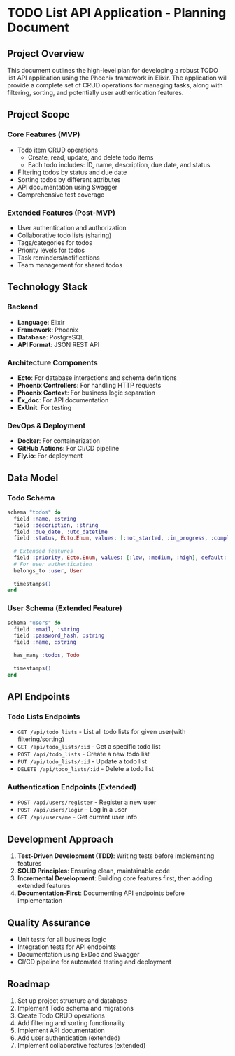 # TODO List API Application - Planning Document

## Project Overview
This document outlines the high-level plan for developing a robust TODO list API application using the Phoenix framework in Elixir. The application will provide a complete set of CRUD operations for managing tasks, along with filtering, sorting, and potentially user authentication features.

## Project Scope

### Core Features (MVP)
- Todo item CRUD operations
  - Create, read, update, and delete todo items
  - Each todo includes: ID, name, description, due date, and status
- Filtering todos by status and due date
- Sorting todos by different attributes
- API documentation using Swagger
- Comprehensive test coverage

### Extended Features (Post-MVP)
- User authentication and authorization
- Collaborative todo lists (sharing)
- Tags/categories for todos
- Priority levels for todos
- Task reminders/notifications
- Team management for shared todos

## Technology Stack

### Backend
- **Language**: Elixir
- **Framework**: Phoenix
- **Database**: PostgreSQL
- **API Format**: JSON REST API

### Architecture Components
- **Ecto**: For database interactions and schema definitions
- **Phoenix Controllers**: For handling HTTP requests
- **Phoenix Context**: For business logic separation
- **Ex_doc**: For API documentation
- **ExUnit**: For testing

### DevOps & Deployment
- **Docker**: For containerization
- **GitHub Actions**: For CI/CD pipeline
- **Fly.io**: For deployment

## Data Model

### Todo Schema
```elixir
schema "todos" do
  field :name, :string
  field :description, :string
  field :due_date, :utc_datetime
  field :status, Ecto.Enum, values: [:not_started, :in_progress, :completed]
  
  # Extended features
  field :priority, Ecto.Enum, values: [:low, :medium, :high], default: :medium
  # For user authentication
  belongs_to :user, User
  
  timestamps()
end
```

### User Schema (Extended Feature)
```elixir
schema "users" do
  field :email, :string
  field :password_hash, :string
  field :name, :string
  
  has_many :todos, Todo
  
  timestamps()
end
```

## API Endpoints

### Todo Lists Endpoints
- `GET /api/todo_lists` - List all todo lists for given user(with filtering/sorting)
- `GET /api/todo_lists/:id` - Get a specific todo list
- `POST /api/todo_lists` - Create a new todo list
- `PUT /api/todo_lists/:id` - Update a todo list
- `DELETE /api/todo_lists/:id` - Delete a todo list

### Authentication Endpoints (Extended)
- `POST /api/users/register` - Register a new user
- `POST /api/users/login` - Log in a user
- `GET /api/users/me` - Get current user info

## Development Approach
1. **Test-Driven Development (TDD)**: Writing tests before implementing features
2. **SOLID Principles**: Ensuring clean, maintainable code
3. **Incremental Development**: Building core features first, then adding extended features
4. **Documentation-First**: Documenting API endpoints before implementation

## Quality Assurance
- Unit tests for all business logic
- Integration tests for API endpoints
- Documentation using ExDoc and Swagger
- CI/CD pipeline for automated testing and deployment

## Roadmap
1. Set up project structure and database
2. Implement Todo schema and migrations
3. Create Todo CRUD operations
4. Add filtering and sorting functionality
5. Implement API documentation
6. Add user authentication (extended)
7. Implement collaborative features (extended) 